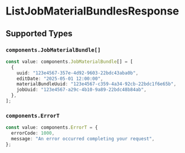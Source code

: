 # ListJobMaterialBundlesResponse


## Supported Types

### `components.JobMaterialBundle[]`

```typescript
const value: components.JobMaterialBundle[] = [
  {
    uuid: "123e4567-357e-4d92-9603-22bdc43aba0b",
    editDate: "2025-05-01 12:00:00",
    materialBundleUuid: "123e4567-c359-4a34-92cb-22bdc1f6e65b",
    jobUuid: "123e4567-a29c-4b10-9a89-22bdc48b84ab",
  },
];
```

### `components.ErrorT`

```typescript
const value: components.ErrorT = {
  errorCode: 1000,
  message: "An error occurred completing your request",
};
```

